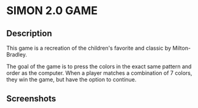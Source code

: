 # SIMON 2.0 GAME
## Description
This game is a recreation of the children's favorite and classic by Milton-Bradley. 

The goal of the game is to press the colors in the exact same pattern and order as the computer. When a player matches a combination of 7 colors, they win the game, but have the option to continue. 

## Screenshots

